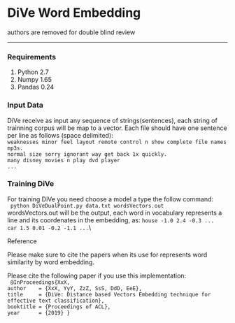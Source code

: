 #                          DiVe Word Embedding
authors are removed for double blind review 
***

### Requirements
1. Python 2.7
2. Numpy 1.65
3. Pandas 0.24

### Input Data
DiVe receive as input any sequence of strings(sentences), each string of trainning corpus will be map to a vector.
Each file should have one sentence per line as follows (space delimited): \
`weaknesses minor feel layout remote control n show complete file names mp3s.`\
`normal size sorry ignorant way get back 1x quickly.` \
`many disney movies n play dvd player` \
`...`

### Training DiVe
For training DiVe you need choose a model a type the follow command:\
` python DiVeDualPoint.py data.txt wordsVectors.out`\
wordsVectors.out will be the output, each word in vocabulary represents a line and its coordenates in the embedding, as:
`house -1.0 2.4 -0.3 ... ` \
`car 1.5 0.01 -0.2 -1.1 ...`\

Reference

Please make sure to cite the papers when its use for represents word similarity by word embedding.

Please cite the following paper if you use this implementation:\
`
@InProceedings{XxX,`\
  `author    = {XxX, YyY, ZzZ, SsS, DdD, EeE},`\
  `title     = {DiVe: Distance based Vectors Embedding technique for effective text classification},`\
  `booktitle = {Proceedings of ACL},`\
  `year      = {2019} }`
